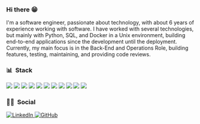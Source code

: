### Hi there :grin:

I'm a software engineer, passionate about technology, with about 6 years of experience working with software. I have worked with several technologies, but mainly with Python, SQL, and Docker in a Unix environment, building end-to-end applications since the development until the deployment. Currently, my main focus is in the Back-End and Operations Role, building features, testing, maintaining, and providing code reviews.

### :bar_chart: &nbsp;Stack

<div align="left">
<!-- https://github.com/progfay/shields-with-icon -->

<img src="https://img.shields.io/static/v1?style=for-the-badge&message=Python&color=3776AB&logo=Python&logoColor=FFFFFF&label=" />

<img src="https://img.shields.io/static/v1?style=for-the-badge&message=Django&color=092E20&logo=Django&logoColor=FFFFFF&label=" />

<img src="https://img.shields.io/static/v1?style=for-the-badge&message=Flask&color=000000&logo=Flask&logoColor=FFFFFF&label=" />

<img src="https://img.shields.io/static/v1?style=for-the-badge&message=scikit-learn&color=222222&logo=scikit-learn&logoColor=F7931E&label=" />

<img src="https://img.shields.io/static/v1?style=for-the-badge&message=MySQL&color=4479A1&logo=MySQL&logoColor=FFFFFF&label=" />

<img src="https://img.shields.io/static/v1?style=for-the-badge&message=PostgreSQL&color=4169E1&logo=PostgreSQL&logoColor=FFFFFF&label=" />

<img src="https://img.shields.io/static/v1?style=for-the-badge&message=SQLite&color=003B57&logo=SQLite&logoColor=FFFFFF&label=" />

<img src="https://img.shields.io/static/v1?style=for-the-badge&message=Git&color=F05032&logo=Git&logoColor=FFFFFF&label=" />

<img src="https://img.shields.io/static/v1?style=for-the-badge&message=Docker&color=2496ED&logo=Docker&logoColor=FFFFFF&label=" />

<img src="https://img.shields.io/static/v1?style=for-the-badge&message=Kubernetes&color=326CE5&logo=Kubernetes&logoColor=FFFFFF&label=" />

<img src="https://img.shields.io/static/v1?style=for-the-badge&message=Amazon+AWS&color=232F3E&logo=Amazon+AWS&logoColor=FFFFFF&label=" />
</div>

### :raising_hand_man: &nbsp;Social

<div align="left">
  <a href="https://www.linkedin.com/in/welmends" target="_blank">
    <img alt="LinkedIn" src="https://img.shields.io/badge/linkedin-%230077B5.svg?style=for-the-badge&logo=linkedin&logoColor=white"/>
  </a>
  <a href="https://github.com/welmends" target="_blank">
    <img alt="GitHub" src="https://img.shields.io/badge/github-%23121011.svg?style=for-the-badge&logo=github&logoColor=white"/>
  </a>
</div>
